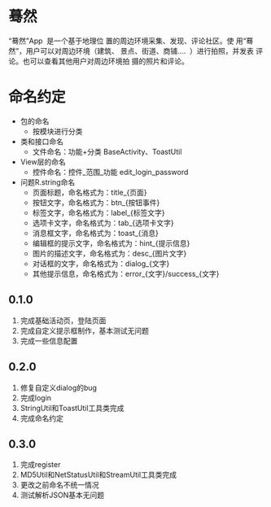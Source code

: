 # 蓦然
“蓦然”App  是一个基于地理位 置的周边环境采集、发现、评论社区。使 用“蓦然”，用户可以对周边环境（建筑、 景点、街道、商铺….  ）进行拍照，并发表 评论。也可以查看其他用户对周边环境拍 摄的照片和评论。 

# 命名约定
* 包的命名
    * 按模块进行分类
* 类和接口命名
    * 文件命名：功能+分类 BaseActivity、ToastUtil
* View层的命名
    * 控件命名：控件_范围_功能 edit_login_password
* 问题R.string命名
    * 页面标题，命名格式为：title_{页面}
    * 按钮文字，命名格式为：btn_{按钮事件}
    * 标签文字，命名格式为：label_{标签文字}
    * 选项卡文字，命名格式为：tab_{选项卡文字}
    * 消息框文字，命名格式为：toast_{消息}
    * 编辑框的提示文字，命名格式为：hint_{提示信息}
    * 图片的描述文字，命名格式为：desc_{图片文字}
    * 对话框的文字，命名格式为：dialog_{文字}
    * 其他提示信息，命名格式为：error_{文字}/success_{文字}


## 0.1.0
1. 完成基础活动页，登陆页面
2. 完成自定义提示框制作，基本测试无问题
3. 完成一些信息配置

## 0.2.0
1. 修复自定义dialog的bug
2. 完成login
3. StringUtil和ToastUtil工具类完成
4. 完成命名约定

## 0.3.0
1. 完成register
2. MD5Util和NetStatusUtil和StreamUtil工具类完成
3. 更改之前命名不统一情况
4. 测试解析JSON基本无问题